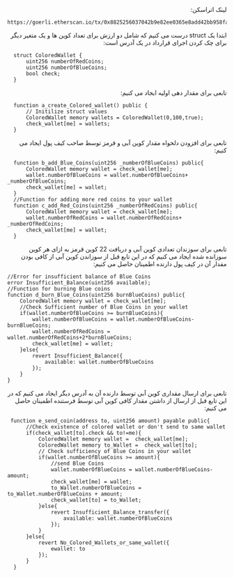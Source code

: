 <div dir="rtl">
لینک اتراسکن:
</div>

````
https://goerli.etherscan.io/tx/0x8825256037042b9e82ee0365e8add42bb958fa02365156d0adedab9d5c552ab0
````

<div dir="rtl">
ابتدا یک struct درست می کنیم که شامل دو ارزش برای تعداد کوین ها و یک متغیر دیگر برای چک کردن اجرای قرارداد در یک آدرس است:
</div>

````
  struct ColoredWallet {
      uint256 numberOfRedCoins;
      uint256 numberOfBlueCoins;
      bool check;
  }
````

<div dir="rtl">
  تابعی برای مقدار دهی اولیه ایجاد می کنیم:
</div>

````  
  function a_create_Colored_wallet() public {
      // Initilize struct values
      ColoredWallet memory wallets = ColoredWallet(0,100,true);
      check_wallet[me] = wallets;
  }
````

<div dir="rtl">
  تابعی برای افزودن دلخواه مقدار کوین آبی و قرمز توسط صاحب کیف پول ایجاد می کنیم:
</div>

````
  function b_add_Blue_Coins(uint256 _numberOfBlueCoins) public{
      ColoredWallet memory wallet = check_wallet[me];
      wallet.numberOfBlueCoins = wallet.numberOfBlueCoins+ _numberOfBlueCoins;
      check_wallet[me] = wallet;
  }
  //Function for adding more red coins to your wallet
  function c_add_Red_Coins(uint256 _numberOfRedCoins) public{
      ColoredWallet memory wallet = check_wallet[me];
      wallet.numberOfRedCoins = wallet.numberOfRedCoins+ _numberOfRedCoins;
      check_wallet[me] = wallet;
  }
  ````
  
  <div dir="rtl">
  تابعی برای سوزندان تعدادی کوین آبی و دریافت 22 کوین قرمز به ازای هر کوین سوزانده شده ایجاد می کنیم که در این تابع قبل از سوزاندن کوین آبی از کافی بودن مقدار آن در کیف پول دارنده اطمینان حاصل می کنیم:
  </div>
  
  ````
  //Error for insufficient balance of Blue Coins
  error Insufficient_Balance(uint256 available);
  //Function for burning Blue coins
  function d_burn_Blue_Coins(uint256 burnBlueCoins) public{
      ColoredWallet memory wallet = check_wallet[me];
      //Check Sufficient number of Blue Coins in your wallet
      if(wallet.numberOfBlueCoins >= burnBlueCoins){
          wallet.numberOfBlueCoins = wallet.numberOfBlueCoins-burnBlueCoins;
          wallet.numberOfRedCoins = wallet.numberOfRedCoins+2*burnBlueCoins;
          check_wallet[me] = wallet;
      }else{
          revert Insufficient_Balance({
              available: wallet.numberOfBlueCoins
          });
      }
  }
 ````
 
<div dir="rtl"> 
  تابعی برای ارسال مقداری کوین آبی توسط دارنده آن به آدرس دیگر ایجاد می کنیم که در این تابع قبل از ارسال از داشتن مقدار کافی کوین آبی توسط فرستنده اطمینان حاصل می کنیم:
</div>

````
 function e_send_coin(address to, uint256 amount) payable public{
      //Check existence of colored wallet or don't send to same wallet
      if(check_wallet[to].check && to!=me){
          ColoredWallet memory wallet =  check_wallet[me];
          ColoredWallet memory to_Wallet =  check_wallet[to];
          // Check sufficiency of Blue Coins in your wallet
          if(wallet.numberOfBlueCoins >= amount){
              //send Blue Coins
              wallet.numberOfBlueCoins = wallet.numberOfBlueCoins- amount;
              check_wallet[me] = wallet;
              to_Wallet.numberOfBlueCoins = to_Wallet.numberOfBlueCoins + amount;
              check_wallet[to] = to_Wallet;
          }else{
              revert Insufficient_Balance_transfer({
                  available: wallet.numberOfBlueCoins
              });
          }
      }else{
          revert No_Colored_Wallets_or_same_wallet({
              ewallet: to
          });
      } 
  }
````
